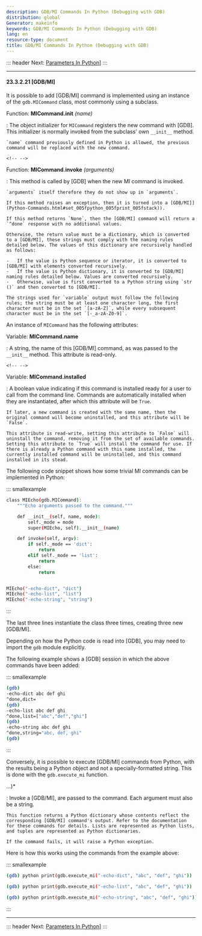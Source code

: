 ```yaml
---
description: GDB/MI Commands In Python (Debugging with GDB)
distribution: global
Generator: makeinfo
keywords: GDB/MI Commands In Python (Debugging with GDB)
lang: en
resource-type: document
title: GDB/MI Commands In Python (Debugging with GDB)
---
```

::: header
Next: [Parameters In Python](Parameters-In-Python.html#Parameters-In-Python)]
:::

---

#### 23.3.2.21 [GDB/MI]

It is possible to add [GDB/MI] command is implemented using an instance of the `gdb.MICommand` class, most commonly using a subclass.

Function: **MICommand.__init__** *(name)*

:   The object initializer for `MICommand` registers the new command with [GDB]. This initializer is normally invoked from the subclass' own `__init__` method.

```
`name` command previously defined in Python is allowed, the previous command will be replaced with the new command.
```

```
<!-- -->
```

Function: **MICommand.invoke** *(arguments)*

:   This method is called by [GDB] when the new MI command is invoked.

```
`arguments` itself therefore they do not show up in `arguments`.

If this method raises an exception, then it is turned into a [GDB/MI]](Python-Commands.html#set_005fpython_005fprint_005fstack)).

If this method returns `None`, then the [GDB/MI] command will return a `^done` response with no additional values.

Otherwise, the return value must be a dictionary, which is converted to a [GDB/MI], these strings must comply with the naming rules detailed below. The values of this dictionary are recursively handled as follows:

-   If the value is Python sequence or iterator, it is converted to [GDB/MI] with elements converted recursively.
-   If the value is Python dictionary, it is converted to [GDB/MI] naming rules detailed below. Values are converted recursively.
-   Otherwise, value is first converted to a Python string using `str ()` and then converted to [GDB/MI].

The strings used for `variable` output must follow the following rules; the string must be at least one character long, the first character must be in the set `[a-zA-Z]`, while every subsequent character must be in the set `[-_a-zA-Z0-9]`.
```

An instance of `MICommand` has the following attributes:

Variable: **MICommand.name**

:   A string, the name of this [GDB/MI] command, as was passed to the `__init__` method. This attribute is read-only.

```
<!-- -->
```

Variable: **MICommand.installed**

:   A boolean value indicating if this command is installed ready for a user to call from the command line. Commands are automatically installed when they are instantiated, after which this attribute will be `True`.

```
If later, a new command is created with the same name, then the original command will become uninstalled, and this attribute will be `False`.

This attribute is read-write, setting this attribute to `False` will uninstall the command, removing it from the set of available commands. Setting this attribute to `True` will install the command for use. If there is already a Python command with this name installed, the currently installed command will be uninstalled, and this command installed in its stead.
```

The following code snippet shows how some trivial MI commands can be implemented in Python:

::: smallexample

```bash
class MIEcho(gdb.MICommand):
    """Echo arguments passed to the command."""

    def __init__(self, name, mode):
        self._mode = mode
        super(MIEcho, self).__init__(name)

    def invoke(self, argv):
        if self._mode == 'dict':
            return 
        elif self._mode == 'list':
            return 
        else:
            return 


MIEcho("-echo-dict", "dict")
MIEcho("-echo-list", "list")
MIEcho("-echo-string", "string")
```

:::

The last three lines instantiate the class three times, creating three new [GDB/MI].

Depending on how the Python code is read into [GDB], you may need to import the `gdb` module explicitly.

The following example shows a [GDB] session in which the above commands have been added:

::: smallexample

```bash
(gdb)
-echo-dict abc def ghi
^done,dict=
(gdb)
-echo-list abc def ghi
^done,list=["abc","def","ghi"]
(gdb)
-echo-string abc def ghi
^done,string="abc, def, ghi"
(gdb)
```

:::

Conversely, it is possible to execute [GDB/MI] commands from Python, with the results being a Python object and not a specially-formatted string. This is done with the `gdb.execute_mi` function.

...)*

:   Invoke a [GDB/MI], are passed to the command. Each argument must also be a string.

```
This function returns a Python dictionary whose contents reflect the corresponding [GDB/MI] command's output. Refer to the documentation for these commands for details. Lists are represented as Python lists, and tuples are represented as Python dictionaries.

If the command fails, it will raise a Python exception.
```

Here is how this works using the commands from the example above:

::: smallexample

```bash
(gdb) python print(gdb.execute_mi("-echo-dict", "abc", "def", "ghi"))

(gdb) python print(gdb.execute_mi("-echo-list", "abc", "def", "ghi"))

(gdb) python print(gdb.execute_mi("-echo-string", "abc", "def", "ghi"))

```

:::

---

::: header
Next: [Parameters In Python](Parameters-In-Python.html#Parameters-In-Python)]
:::
